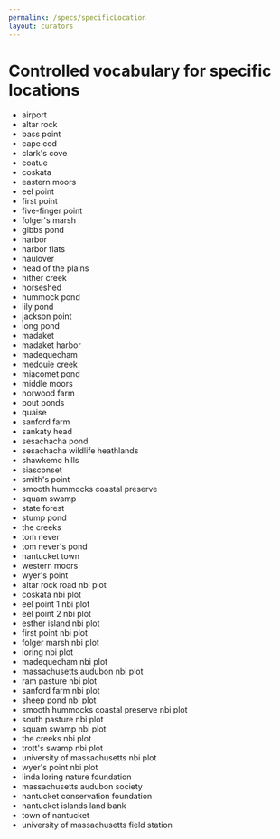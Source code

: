 ```yaml
---
permalink: /specs/specificLocation
layout: curators
---
```



# Controlled vocabulary for specific locations

<ul>
<li>	airport	</li>
<li>	altar rock	</li>
<li>	bass point	</li>
<li>	cape cod	</li>
<li>	clark's cove	</li>
<li>	coatue	</li>
<li>	coskata	</li>
<li>	eastern moors	</li>
<li>	eel point	</li>
<li>	first point	</li>
<li>	five-finger point	</li>
<li>	folger's marsh	</li>
<li>	gibbs pond	</li>
<li>	harbor	</li>
<li>	harbor flats	</li>
<li>	haulover	</li>
<li>	head of the plains	</li>
<li>	hither creek	</li>
<li>	horseshed	</li>
<li>	hummock pond	</li>
<li>	lily pond	</li>
<li>	jackson point	</li>
<li>	long pond	</li>
<li>	madaket	</li>
<li>	madaket harbor	</li>
<li>	madequecham	</li>
<li>	medouie creek	</li>
<li>	miacomet pond	</li>
<li>	middle moors	</li>
<li>	norwood farm	</li>
<li>	pout ponds	</li>
<li>	quaise	</li>
<li>	sanford farm	</li>
<li>	sankaty head	</li>
<li>	sesachacha pond	</li>
<li>	sesachacha wildlife heathlands	</li>
<li>	shawkemo hills	</li>
<li>	siasconset	</li>
<li>	smith's point	</li>
<li>	smooth hummocks coastal preserve	</li>
<li>	squam swamp	</li>
<li>	state forest	</li>
<li>	stump pond	</li>
<li>	the creeks	</li>
<li>	tom never	</li>
<li>	tom never's pond	</li>
<li>	nantucket town	</li>
<li>	western moors	</li>
<li>	wyer's point	</li>
<li>	altar rock road nbi plot	</li>
<li>	coskata nbi plot	</li>
<li>	eel point 1 nbi plot	</li>
<li>	eel point 2 nbi plot	</li>
<li>	esther island nbi plot	</li>
<li>	first point nbi plot	</li>
<li>	folger marsh nbi plot	</li>
<li>	loring nbi plot	</li>
<li>	madequecham nbi plot	</li>
<li>	massachusetts audubon nbi plot	</li>
<li>	ram pasture nbi plot	</li>
<li>	sanford farm nbi plot	</li>
<li>	sheep pond nbi plot	</li>
<li>	smooth hummocks coastal preserve nbi plot	</li>
<li>	south pasture nbi plot	</li>
<li>	squam swamp nbi plot	</li>
<li>	the creeks nbi plot	</li>
<li>	trott's swamp nbi plot	</li>
<li>	university of massachusetts nbi plot	</li>
<li>	wyer's point nbi plot	</li>
<li>	linda loring nature foundation	</li>
<li>	massachusetts audubon society	</li>
<li>	nantucket conservation foundation	</li>
<li>	nantucket islands land bank	</li>
<li>	town of nantucket	</li>
<li>	university of massachusetts field station	</li>
</ul>
